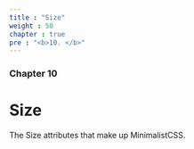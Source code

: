 ```yaml
---
title : "Size"
weight : 50
chapter : true
pre : "<b>10. </b>"
---
```

### Chapter 10

# Size

The Size attributes that make up MinimalistCSS.